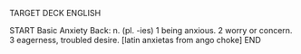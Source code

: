 TARGET DECK
ENGLISH

START
Basic
Anxiety
Back: n. (pl. -ies) 1 being anxious. 2 worry or concern. 3 eagerness, troubled desire. [latin anxietas from ango choke]
END
